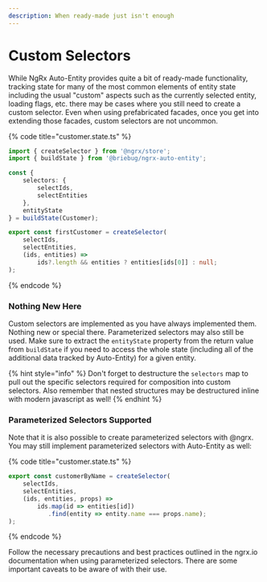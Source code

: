 ```yaml
---
description: When ready-made just isn't enough
---
```


# Custom Selectors

While NgRx Auto-Entity provides quite a bit of ready-made functionality, tracking state for many of the most common elements of entity state including the usual "custom" aspects such as the currently selected entity, loading flags, etc. there may be cases where you still need to create a custom selector. Even when using prefabricated facades, once you get into extending those facades, custom selectors are not uncommon. 

{% code title="customer.state.ts" %}
```typescript
import { createSelector } from '@ngrx/store';
import { buildState } from '@briebug/ngrx-auto-entity';

const { 
    selectors: {
        selectIds,
        selectEntities
    }, 
    entityState
} = buildState(Customer);

export const firstCustomer = createSelector(
    selectIds,
    selectEntities,
    (ids, entities) => 
        ids?.length && entities ? entities[ids[0]] : null;
);
```
{% endcode %}

### Nothing New Here

Custom selectors are implemented as you have always implemented them. Nothing new or special there. Parameterized selectors may also still be used. Make sure to extract the `entityState` property from the return value from `buildState` if you need to access the whole state \(including all of the additional data tracked by Auto-Entity\) for a given entity.

{% hint style="info" %}
Don't forget to destructure the `selectors` map to pull out the specific selectors required for composition into custom selectors. Also remember that nested structures may be destructured inline with modern javascript as well!
{% endhint %}

### Parameterized Selectors Supported

Note that it is also possible to create parameterized selectors with @ngrx. You may still implement parameterized selectors with Auto-Entity as well:

{% code title="customer.state.ts" %}
```typescript
export const customerByName = createSelector(
    selectIds,
    selectEntities,
    (ids, entities, props) => 
        ids.map(id => entities[id])
           .find(entity => entity.name === props.name);
);
```
{% endcode %}

Follow the necessary precautions and best practices outlined in the ngrx.io documentation when using parameterized selectors. There are some important caveats to be aware of with their use. 

